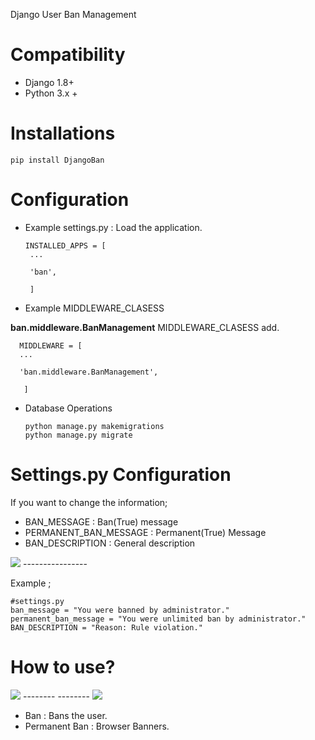 Django User Ban Management

# Compatibility

* Django 1.8+
* Python 3.x +

# Installations

    pip install DjangoBan

# Configuration

* Example settings.py : Load the application.

      INSTALLED_APPS = [
       ...
       
       'ban',
       
       ]
       
* Example MIDDLEWARE_CLASESS

**ban.middleware.BanManagement**  MIDDLEWARE_CLASESS add.
    
      MIDDLEWARE = [
      ...
        
      'ban.middleware.BanManagement',
        
       ]


* Database Operations

      python manage.py makemigrations
      python manage.py migrate


# Settings.py Configuration

If you want to change the information;

* BAN_MESSAGE : Ban(True) message
* PERMANENT_BAN_MESSAGE : Permanent(True) Message
* BAN_DESCRIPTION : General description

<img src="http://image.prntscr.com/image/ab5fbfb89d7a4ffb9f51f37818ebeea6.png"/>
----------------

Example ;

    #settings.py
    ban_message = "You were banned by administrator."
    permanent_ban_message = "You were unlimited ban by administrator."
    BAN_DESCRIPTION = "Reason: Rule violation."
           

# How to use?

<img src="http://image.prntscr.com/image/180286313dcd46c28067735d18f5cbc6.png"/>
--------
--------

<img src="http://image.prntscr.com/image/ef3b4a29bc9148b9bd1cf46457891f1f.png"/>


* Ban : Bans the user.
* Permanent Ban : Browser Banners.
